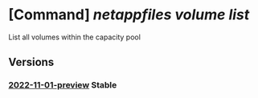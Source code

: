 # [Command] _netappfiles volume list_

List all volumes within the capacity pool

## Versions

### [2022-11-01-preview](/Resources/mgmt-plane/L3N1YnNjcmlwdGlvbnMve30vcmVzb3VyY2Vncm91cHMve30vcHJvdmlkZXJzL21pY3Jvc29mdC5uZXRhcHAvbmV0YXBwYWNjb3VudHMve30vY2FwYWNpdHlwb29scy97fS92b2x1bWVz/2022-11-01-preview.xml) **Stable**

<!-- mgmt-plane /subscriptions/{}/resourcegroups/{}/providers/microsoft.netapp/netappaccounts/{}/capacitypools/{}/volumes 2022-11-01-preview -->
